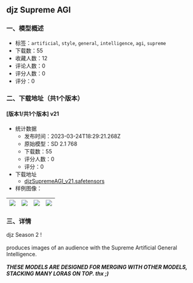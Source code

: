 ## djz Supreme AGI
### 一、模型概述

- 标签：`artificial`, `style`, `general`, `intelligence`, `agi`, `supreme`
- 下载数：55
- 收藏人数：12
- 评论人数：0
- 评分人数：0
- 评分：0

### 二、下载地址（共1个版本）

#### [版本1/共1个版本] v21

- 统计数据
  - 发布时间：2023-03-24T18:29:21.268Z
  - 原始模型：SD 2.1 768
  - 下载数：55
  - 评分人数：0
  - 评分：0
- 下载地址
  - [djzSupremeAGI_v21.safetensors](https://civitai.com/api/download/models/28510)
- 样例图像：

| <img src="https://image.civitai.com/xG1nkqKTMzGDvpLrqFT7WA/eb1e835b-0e97-41e3-b34d-c5a020a47e00/width=450/321029.jpeg" /> | <img src="https://image.civitai.com/xG1nkqKTMzGDvpLrqFT7WA/564df3c7-8c2f-415b-da92-ffcdf0505100/width=450/321037.jpeg" /> | <img src="https://image.civitai.com/xG1nkqKTMzGDvpLrqFT7WA/1d253216-7e5c-450a-a7f3-4f2ad9ea7600/width=450/321036.jpeg" /> | <img src="https://image.civitai.com/xG1nkqKTMzGDvpLrqFT7WA/a6d8c985-bcfd-471e-b8a1-1f0e5b699b00/width=450/321035.jpeg" /> |
| ---- | ---- | ---- | ---- |


### 三、详情
<p>djz Season 2 !<br /><br />produces images of an audience with the Supreme Artificial General Intelligence. <br /><br /><strong><em>THESE MODELS ARE DESIGNED FOR MERGING WITH OTHER MODELS, STACKING MANY LORAS ON TOP. thx ;)</em></strong></p>